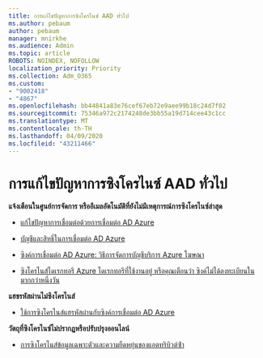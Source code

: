 ```yaml
---
title: การแก้ไขปัญหาการซิงโครไนซ์ AAD ทั่วไป
ms.author: pebaum
author: pebaum
manager: mnirkhe
ms.audience: Admin
ms.topic: article
ROBOTS: NOINDEX, NOFOLLOW
localization_priority: Priority
ms.collection: Adm_O365
ms.custom:
- "9002418"
- "4867"
ms.openlocfilehash: bb44841a83e76cef67eb72e9aee99b18c24d7f02
ms.sourcegitcommit: 75346a972c2174248de3bb55a19d714cee43c1cc
ms.translationtype: MT
ms.contentlocale: th-TH
ms.lasthandoff: 04/09/2020
ms.locfileid: "43211466"
---
```

# <a name="solutions-to-common-aad-synchronization-problems"></a>การแก้ไขปัญหาการซิงโครไนซ์ AAD ทั่วไป

**แจ้งเตือนในศูนย์การจัดการ หรืออีเมลอัตโนมัติที่ยังไม่มีเหตุการณ์การซิงโครไนซ์ล่าสุด**

- [แก้ไขปัญหาการเชื่อมต่อด้วยการเชื่อมต่อ AD Azure](https://docs.microsoft.com/azure/active-directory/hybrid/tshoot-connect-connectivity)

- [บัญชีและสิทธิ์ในการเชื่อมต่อ AD Azure](https://go.microsoft.com/fwlink/p/?LinkId=820598)

- [ซิงค์การเชื่อมต่อ AD Azure: วิธีการจัดการบัญชีบริการ Azure โฆษณา](https://docs.microsoft.com/azure/active-directory/hybrid/how-to-connect-azureadaccount)

- [ซิงโครไนส์ไดเรกทอรี Azure ไดเรกทอรีที่ใช้งานอยู่ หรือคุณเตือนว่า ซิงค์ไม่ได้ลงทะเบียนในมากกว่าหนึ่งวัน](https://support.microsoft.com/help/2882421/directory-synchronization-to-azure-active-directory-stops-or-you-re-warned-that-sync-hasn-t-registered-in-more-than-a-day)
 
**แฮชรหัสผ่านไม่ซิงโครไนส์**

- [ใช้การซิงโครไนส์แฮรหัสผ่านกับซิงค์การเชื่อมต่อ AD Azure](https://docs.microsoft.com/azure/active-directory/hybrid/how-to-connect-password-hash-synchronization)

**วัตถุที่ซิงโครไนซ์ไม่ปรากฏหรือปรับปรุงออนไลน์**

- [การซิงโครไนส์ข้อมูลเฉพาะตัวและความยืดหยุ่นของแอตทริบิวต์ซ้ํา](https://docs.microsoft.com/azure/active-directory/hybrid/how-to-connect-syncservice-duplicate-attribute-resiliency)

